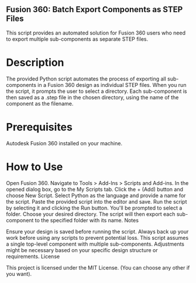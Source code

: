 ## Fusion 360: Batch Export Components as STEP Files

This script provides an automated solution for Fusion 360 users who need to export multiple sub-components as separate STEP files.

# Description

The provided Python script automates the process of exporting all sub-components in a Fusion 360 design as individual STEP files. When you run the script, it prompts the user to select a directory. Each sub-component is then saved as a .step file in the chosen directory, using the name of the component as the filename.

# Prerequisites

Autodesk Fusion 360 installed on your machine.

# How to Use

Open Fusion 360.
Navigate to Tools > Add-Ins > Scripts and Add-ins.
In the opened dialog box, go to the My Scripts tab.
Click the + (Add) button and choose New Script.
Select Python as the language and provide a name for the script.
Paste the provided script into the editor and save.
Run the script by selecting it and clicking the Run button.
You'll be prompted to select a folder. Choose your desired directory.
The script will then export each sub-component to the specified folder with its name.
Notes

Ensure your design is saved before running the script.
Always back up your work before using any scripts to prevent potential loss.
This script assumes a single top-level component with multiple sub-components. Adjustments might be necessary based on your specific design structure or requirements.
License

This project is licensed under the MIT License. (You can choose any other if you want).